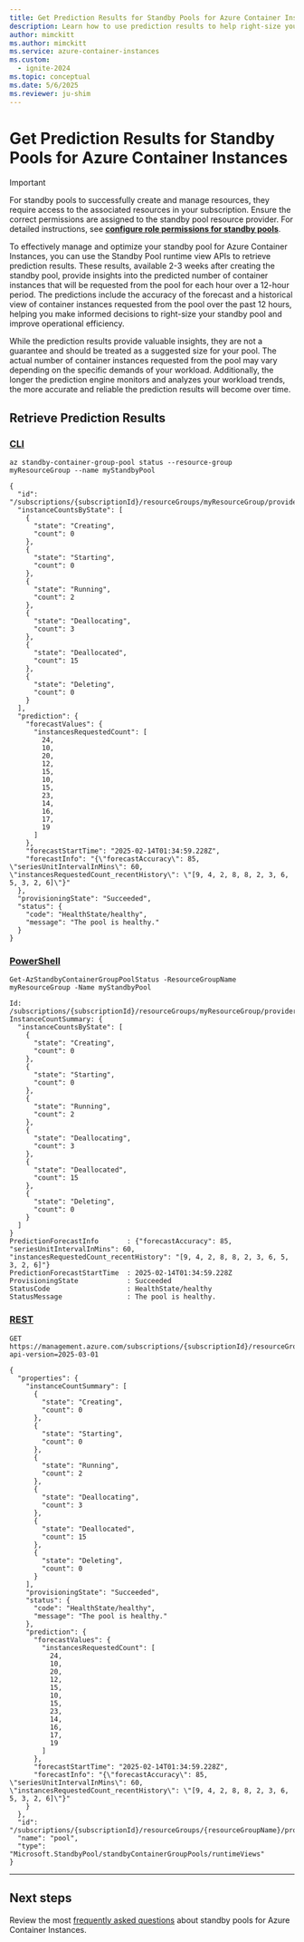 ```yaml
---
title: Get Prediction Results for Standby Pools for Azure Container Instances
description: Learn how to use prediction results to help right-size your standby pools for Azure Container Instances.
author: mimckitt
ms.author: mimckitt
ms.service: azure-container-instances
ms.custom:
  - ignite-2024
ms.topic: conceptual
ms.date: 5/6/2025
ms.reviewer: ju-shim
---
```


# Get Prediction Results for Standby Pools for Azure Container Instances

> [!IMPORTANT]
> For standby pools to successfully create and manage resources, they require access to the associated resources in your subscription. Ensure the correct permissions are assigned to the standby pool resource provider. For detailed instructions, see **[configure role permissions for standby pools](container-instances-standby-pool-configure-permissions.md)**.

To effectively manage and optimize your standby pool for Azure Container Instances, you can use the Standby Pool runtime view APIs to retrieve prediction results. These results, available 2-3 weeks after creating the standby pool, provide insights into the predicted number of container instances that will be requested from the pool for each hour over a 12-hour period. The predictions include the accuracy of the forecast and a historical view of container instances requested from the pool over the past 12 hours, helping you make informed decisions to right-size your standby pool and improve operational efficiency.

While the prediction results provide valuable insights, they are not a guarantee and should be treated as a suggested size for your pool. The actual number of container instances requested from the pool may vary depending on the specific demands of your workload. Additionally, the longer the prediction engine monitors and analyzes your workload trends, the more accurate and reliable the prediction results will become over time.

## Retrieve Prediction Results

### [CLI](#tab/cli)

```azurecli
az standby-container-group-pool status --resource-group myResourceGroup --name myStandbyPool

{
  "id": "/subscriptions/{subscriptionId}/resourceGroups/myResourceGroup/providers/Microsoft.StandbyPool/standbyContainerGroupPools/myStandbyPool/runtimeViews/latest",
  "instanceCountsByState": [
    {
      "state": "Creating",
      "count": 0
    },
    {
      "state": "Starting",
      "count": 0
    },
    {
      "state": "Running",
      "count": 2
    },
    {
      "state": "Deallocating",
      "count": 3
    },
    {
      "state": "Deallocated",
      "count": 15
    },
    {
      "state": "Deleting",
      "count": 0
    }
  ],
  "prediction": {
    "forecastValues": {
      "instancesRequestedCount": [
        24,
        10,
        20,
        12,
        15,
        10,
        15,
        23,
        14,
        16,
        17,
        19
      ]
    },
    "forecastStartTime": "2025-02-14T01:34:59.228Z",
    "forecastInfo": "{\"forecastAccuracy\": 85, \"seriesUnitIntervalInMins\": 60, \"instancesRequestedCount_recentHistory\": \"[9, 4, 2, 8, 8, 2, 3, 6, 5, 3, 2, 6]\"}"
  },
  "provisioningState": "Succeeded",
  "status": {
    "code": "HealthState/healthy",
    "message": "The pool is healthy."
  }
}
```


### [PowerShell](#tab/powershell)

```azurepowershell
Get-AzStandbyContainerGroupPoolStatus -ResourceGroupName myResourceGroup -Name myStandbyPool

Id: /subscriptions/{subscriptionId}/resourceGroups/myResourceGroup/providers/Microsoft.StandbyPool/standbyContainerGroupPools/myStandbyPool/runtimeViews/latest
InstanceCountSummary: {
  "instanceCountsByState": [
    {
      "state": "Creating",
      "count": 0
    },
    {
      "state": "Starting",
      "count": 0
    },
    {
      "state": "Running",
      "count": 2
    },
    {
      "state": "Deallocating",
      "count": 3
    },
    {
      "state": "Deallocated",
      "count": 15
    },
    {
      "state": "Deleting",
      "count": 0
    }
  ]
}
PredictionForecastInfo       : {"forecastAccuracy": 85, "seriesUnitIntervalInMins": 60, "instancesRequestedCount_recentHistory": "[9, 4, 2, 8, 8, 2, 3, 6, 5, 3, 2, 6]"}
PredictionForecastStartTime  : 2025-02-14T01:34:59.228Z
ProvisioningState            : Succeeded
StatusCode                   : HealthState/healthy
StatusMessage                : The pool is healthy.
```


### [REST](#tab/rest)

```HTTP
GET https://management.azure.com/subscriptions/{subscriptionId}/resourceGroups/{resourceGroupName}/providers/Microsoft.StandbyPool/standbyContainerGroupPools/{standbyContainerPoolName}/runtimeViews/{runtimeView}?api-version=2025-03-01

{
  "properties": {
    "instanceCountSummary": [
      {
        "state": "Creating",
        "count": 0
      },
      {
        "state": "Starting",
        "count": 0
      },
      {
        "state": "Running",
        "count": 2
      },
      {
        "state": "Deallocating",
        "count": 3
      },
      {
        "state": "Deallocated",
        "count": 15
      },
      {
        "state": "Deleting",
        "count": 0
      }
    ],
    "provisioningState": "Succeeded",
    "status": {
      "code": "HealthState/healthy",
      "message": "The pool is healthy."
    },
    "prediction": {
      "forecastValues": {
        "instancesRequestedCount": [
          24,
          10,
          20,
          12,
          15,
          10,
          15,
          23,
          14,
          16,
          17,
          19
        ]
      },
      "forecastStartTime": "2025-02-14T01:34:59.228Z",
      "forecastInfo": "{\"forecastAccuracy\": 85, \"seriesUnitIntervalInMins\": 60, \"instancesRequestedCount_recentHistory\": \"[9, 4, 2, 8, 8, 2, 3, 6, 5, 3, 2, 6]\"}"
    }
  },
  "id": "/subscriptions/{subscriptionId}/resourceGroups/{resourceGroupName}/providers/Microsoft.StandbyPool/standbyContainerGroupPools/{standbyContainerPoolName}/runtimeViews/latest",
  "name": "pool",
  "type": "Microsoft.StandbyPool/standbyContainerGroupPools/runtimeViews"
}

```

---


## Next steps

Review the most [frequently asked questions](container-instances-standby-pools-faq.md) about standby pools for Azure Container Instances.
